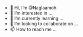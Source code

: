 - 👋 Hi, I’m @Naglaamoh
- 👀 I’m interested in ...
- 🌱 I’m currently learning ...
- 💞️ I’m looking to collaborate on ...
- 📫 How to reach me ...

<!---
Naglaamoh/Naglaamoh is a ✨ special ✨ repository because its `README.md` (this file) appears on your GitHub profile.
You can click the Preview link to take a look at your changes.
--->
